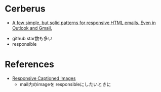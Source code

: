  

# Cerberus

+ [A few simple, but solid patterns for responsive HTML emails. Even in Outlook and Gmail.](http://tedgoas.github.io/Cerberus/)

* github star数も多い
* responsible


# References

+ [Responsive Captioned Images](https://templates.mailchimp.com/development/responsive-email/responsive-captioned-images/)
  + mail内のimageを responsibleにしたいときに